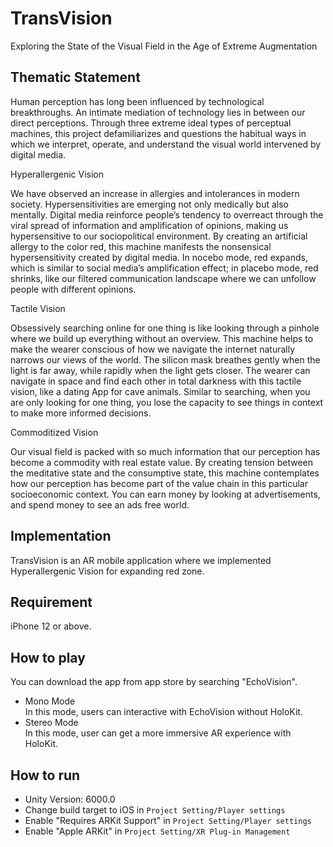 # TransVision 

Exploring the State of the Visual Field in the Age of Extreme Augmentation

## Thematic Statement
Human perception has long been influenced by technological breakthroughs. An intimate mediation of technology lies in between our direct perceptions. Through three extreme ideal types of perceptual machines, this project defamiliarizes and questions the habitual ways in which we interpret, operate, and understand the visual world intervened by digital media.   

Hyperallergenic Vision 

We have observed an increase in allergies and intolerances in modern society. Hypersensitivities are emerging not only medically but also mentally. Digital media reinforce people’s tendency to overreact through the viral spread of information and amplification of opinions, making us hypersensitive to our sociopolitical environment. By creating an artificial allergy to the color red, this machine manifests the nonsensical hypersensitivity created by digital media. In nocebo mode, red expands, which is similar to social media’s amplification effect; in placebo mode, red shrinks, like our filtered communication landscape where we can unfollow people with different opinions.

Tactile Vision 

Obsessively searching online for one thing is like looking through a pinhole where we build up everything without an overview. This machine helps to make the wearer conscious of how we navigate the internet naturally narrows our views of the world. The silicon mask breathes gently when the light is far away, while rapidly when the light gets closer. The wearer can navigate in space and find each other in total darkness with this tactile vision, like a dating App for cave animals. Similar to searching, when you are only looking for one thing, you lose the capacity to see things in context to make more informed decisions.

Commoditized Vision 

Our visual field is packed with so much information that our perception has become a commodity with real estate value. By creating tension between the meditative state and the consumptive state, this machine contemplates how our perception has become part of the value chain in this particular socioeconomic context. You can earn money by looking at advertisements, and spend money to see an ads free world.

## Implementation
TransVision is an AR mobile application where we implemented Hyperallergenic Vision for expanding red zone. 

## Requirement
iPhone 12 or above. 

## How to play
You can download the app from app store by searching "EchoVision". 
- Mono Mode<br>
  In this mode, users can interactive with EchoVision without HoloKit.
- Stereo Mode<br>
  In this mode, user can get a more immersive AR experience with HoloKit.

## How to run
- Unity Version: 6000.0
- Change build target to iOS in `Project Setting/Player settings`
- Enable "Requires ARKit Support" in `Project Setting/Player settings`
- Enable "Apple ARKit" in `Project Setting/XR Plug-in Management`



